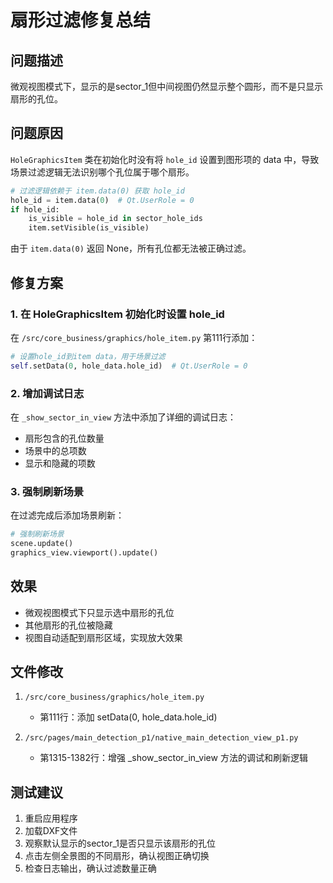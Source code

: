 # 扇形过滤修复总结

## 问题描述
微观视图模式下，显示的是sector_1但中间视图仍然显示整个圆形，而不是只显示扇形的孔位。

## 问题原因
`HoleGraphicsItem` 类在初始化时没有将 `hole_id` 设置到图形项的 data 中，导致场景过滤逻辑无法识别哪个孔位属于哪个扇形。

```python
# 过滤逻辑依赖于 item.data(0) 获取 hole_id
hole_id = item.data(0)  # Qt.UserRole = 0
if hole_id:
    is_visible = hole_id in sector_hole_ids
    item.setVisible(is_visible)
```

由于 `item.data(0)` 返回 None，所有孔位都无法被正确过滤。

## 修复方案

### 1. 在 HoleGraphicsItem 初始化时设置 hole_id
在 `/src/core_business/graphics/hole_item.py` 第111行添加：
```python
# 设置hole_id到item data，用于场景过滤
self.setData(0, hole_data.hole_id)  # Qt.UserRole = 0
```

### 2. 增加调试日志
在 `_show_sector_in_view` 方法中添加了详细的调试日志：
- 扇形包含的孔位数量
- 场景中的总项数
- 显示和隐藏的项数

### 3. 强制刷新场景
在过滤完成后添加场景刷新：
```python
# 强制刷新场景
scene.update()
graphics_view.viewport().update()
```

## 效果
- 微观视图模式下只显示选中扇形的孔位
- 其他扇形的孔位被隐藏
- 视图自动适配到扇形区域，实现放大效果

## 文件修改
1. `/src/core_business/graphics/hole_item.py`
   - 第111行：添加 setData(0, hole_data.hole_id)

2. `/src/pages/main_detection_p1/native_main_detection_view_p1.py`
   - 第1315-1382行：增强 _show_sector_in_view 方法的调试和刷新逻辑

## 测试建议
1. 重启应用程序
2. 加载DXF文件
3. 观察默认显示的sector_1是否只显示该扇形的孔位
4. 点击左侧全景图的不同扇形，确认视图正确切换
5. 检查日志输出，确认过滤数量正确